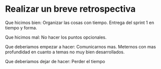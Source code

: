 # Realizar un breve retrospectiva


Que hicimos bien: Organizar las cosas con tiempo.
		  Entrega del sprint 1 en tiempo y forma.

Que hicimos mal: No hacer los puntos opcionales.

Que deberiamos empezar a hacer: Comunicarnos mas.
				Meternos con mas profundidad en cuanto a temas no muy bien desarrollados.

Que deberiamos dejar de hacer: Perder el tiempo